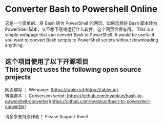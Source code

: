 # Converter Bash to Powershell Online

这是一个简单的、将 Bash 转为 PowerShell 的网页。如果您想将 Bash 脚本转为 PowerShell 脚本，又不想下载或运行什么软件，这个网页会很有用。
This is a simple webpage that can convert Bash to PowerShell. It would be useful if you want to convert Bash scripts to PowerShell scripts without downloading anything.

## 这个项目使用了以下开源项目<br>This project uses the following open source projects

网页编写 ｜ Webpage: [https://tabler.io](https://tabler.io)  
转换脚本 ｜ Conversion script: [https://github.com/nyabkun/bash-to-powershell-converter](https://github.com/nyabkun/bash-to-powershell-converter)

请多多支持原作者！
Please Support them!
